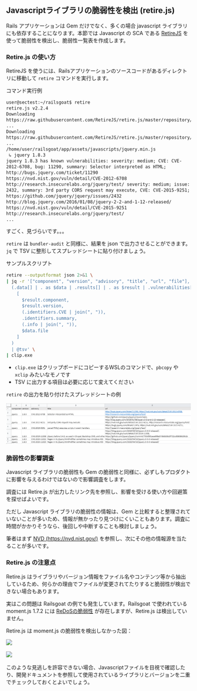 ## Javascriptライブラリの脆弱性を検出 (retire.js)

Rails アプリケーションは Gem だけでなく、多くの場合 javascript ライブラリにも依存することになります。本節では Javascript の SCA である [RetireJS](https://github.com/retirejs/retire.js/) を使って脆弱性を検出し、脆弱性一覧表を作成します。

### Retire.js の使い方

RetireJS を使うには、Railsアプリケーションのソースコードがあるディレクトリに移動して `retire` コマンドを実行します。

コマンド実行例

```
user@sectest:~/railsgoat$ retire
retire.js v2.2.4
Downloading https://raw.githubusercontent.com/RetireJS/retire.js/master/repository/jsrepository.json ...
Downloading https://raw.githubusercontent.com/RetireJS/retire.js/master/repository/npmrepository.json ...
/home/user/railsgoat/app/assets/javascripts/jquery.min.js
 ↳ jquery 1.8.3
jquery 1.8.3 has known vulnerabilities: severity: medium; CVE: CVE-2012-6708, bug: 11290, summary: Selector interpreted as HTML; http://bugs.jquery.com/ticket/11290 https://nvd.nist.gov/vuln/detail/CVE-2012-6708 http://research.insecurelabs.org/jquery/test/ severity: medium; issue: 2432, summary: 3rd party CORS request may execute, CVE: CVE-2015-9251; https://github.com/jquery/jquery/issues/2432 http://blog.jquery.com/2016/01/08/jquery-2-2-and-1-12-released/ https://nvd.nist.gov/vuln/detail/CVE-2015-9251 http://research.insecurelabs.org/jquery/test/
...
```

すごく、見づらいです。。。

`retire` は `bundler-audit` と同様に、結果を json で出力させることができます。`jq` で TSV に整形してスプレッドシートに貼り付けましょう。

サンプルスクリプト

```bash
retire --outputformat json 2>&1 \
| jq -r '["component", "version", "advisory", "title", "url", "file"], 
  (.data[] | . as $data | .results[] | . as $result | .vulnerabilities[] | 
    [
      $result.component,
      $result.version,
      (.identifiers.CVE | join(", ")),
      .identifiers.summary,
      (.info | join(", ")),
      $data.file
    ]
  )
  | @tsv' \
| clip.exe
```

* `clip.exe` はクリップボードにコピーするWSLのコマンドで、`pbcopy` や `xclip` みたいなモノです
* TSV に出力する項目は必要に応じて変えてください

`retire` の出力を貼り付けたスプレッドシートの例

![](images/2021-03-26-20-21-25.png)

### 脆弱性の影響調査

Javascript ライブラリの脆弱性も Gem の脆弱性と同様に、必ずしもプロダクトに影響を与えるわけではないので影響調査をします。

調査には Retire.js が出力したリンク先を参照し、影響を受ける使い方や回避策を探せばよいです。

ただし Javascript ライブラリの脆弱性の情報は、Gem と比較すると整理されていないことが多いため、情報が無かったり見つけにくいこともあります。調査に時間がかかりそうなら、後回しや中断することも検討しましょう。

筆者はまず [NVD (https://nvd.nist.gov/)](https://nvd.nist.gov/) を参照し、次にその他の情報源を当たることが多いです。

### Retire.js の注意点

Retire.js はライブラリやバージョン情報をファイル名やコンテンツ等から抽出しているため、何らかの理由でファイルが変更されてたりすると脆弱性が検出できない場合もあります。

実はこの問題は Railsgoat の例でも発生しています。Railsgoat で使われている moment.js 1.7.2 には [ReDoSの脆弱性](https://github.com/moment/moment/issues/2936) が存在しますが、Retire.js は検出していません。

Retire.js は moment.js の脆弱性を検出しなかった図：

![](../images/2021-04-06-16-09-16.png)

![](../images/2021-03-26-20-21-25.png)

このような見逃しを許容できない場合、Javascriptファイルを目視で確認したり、開発ドキュメントを参照して使用されているライブラリとバージョンを二重でチェックしておくとよいでしょう。
